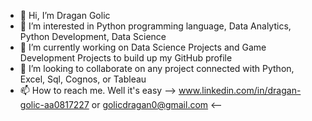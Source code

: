 - 👋 Hi, I’m Dragan Golic
- 👀 I’m interested in Python programming language, Data Analytics, Python Development, Data Science 
- 🌱 I’m currently working on Data Science Projects and Game Development Projects to build up my GitHub profile
- 💞️ I’m looking to collaborate on any project connected with Python, Excel, Sql, Cognos, or Tableau 
- 📫 How to reach me. Well it's easy -->    www.linkedin.com/in/dragan-golic-aa0817227      or    golicdragan0@gmail.com  <--

<!---
dragangolic/dragangolic is a ✨ special ✨ repository because its `README.md` (this file) appears on your GitHub profile.
You can click the Preview link to take a look at your changes.
--->

